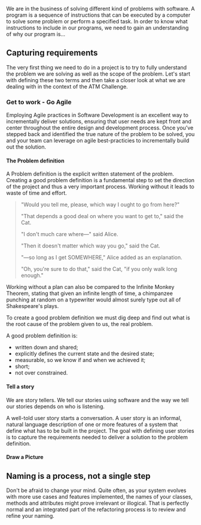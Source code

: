We are in the business of solving different kind of problems with software. A program is a sequence of instructions that can be executed by a computer to solve some problem or perform a specified task. In order to know what instructions to include in our programs, we need to gain an understanding of why our program is...

## Capturing requirements

The very first thing we need to do in a project is to try to fully understand the problem we are solving as well as the scope of the problem. Let's start with defining these two terms and then take a closer look at what we are dealing with in the context of the ATM Challenge.

### Get to work - Go Agile

Employing Agile practices in Software Development is an excellent way to incrementally deliver solutions, ensuring that user needs are kept front and center throughout the entire design and development process. Once you’ve stepped back and identified the true nature of the problem to be solved, you and your team can leverage on agile best-practicies to incrementally build out the solution.

#### The Problem definition

A Problem definition is the explicit written statement of the problem. Creating a good problem definition is a fundamental step to set the direction of the project and thus a very important process.  Working without it leads to waste of time and effort.

> "Would you tell me, please, which way I ought to go from here?"
>
> "That depends a good deal on where you want to get to," said the Cat.
>
> "I don't much care where—" said Alice.
>
> "Then it doesn't matter which way you go," said the Cat.
>
> "—so long as I get SOMEWHERE," Alice added as an explanation.
>
> "Oh, you're sure to do that," said the Cat, "if you only walk long enough."

Working without a plan can also be compared to the Infinite Monkey Theorem, stating that given an infinite length of time, a chimpanzee punching at random on a typewriter would almost surely type out all of Shakespeare's plays.

To create a good problem definition we must dig deep and find out what is the root cause of the problem given to us, the real problem.

A good problem definition is:

* written down and shared;
* explicitly defines the current state and the desired state;
* measurable, so we know if and when we achieved it;
* short;
* not over constrained.

#### Tell a story

We are story tellers. We tell our stories using software and the way we tell our stories depends on who is listening. 

A well-told user story starts a conversation. A user story is an informal, natural language description of one or more features of a  system that define what has to be built in the project. The goal with defining user stories is to capture the requirements needed to deliver a solution to the problem definition.

#### Draw a Picture

## Naming is a process, not a single step

Don't be afraid to change your mind. Quite often, as your system evolves with more use cases and features  implemented, the names of your classes, methods and attributes might prove irrelevant or illogical. That is perfectly normal and an integrated part of the refactoring process is to review and refine your naming.

